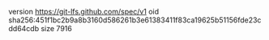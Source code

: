 version https://git-lfs.github.com/spec/v1
oid sha256:451f1bc2b9a8b3160d586261b3e61383411f83ca19625b51156fde23cdd64cdb
size 7916
